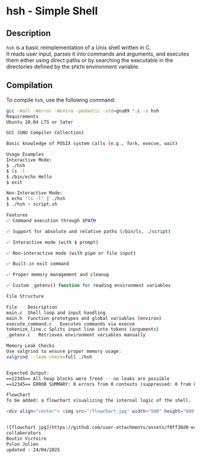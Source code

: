 # hsh - Simple Shell

## Description

`hsh` is a basic reimplementation of a Unix shell written in C.  
It reads user input, parses it into commands and arguments, and executes them either using direct paths or by searching the executable in the directories defined by the `$PATH` environment variable.

## Compilation

To compile `hsh`, use the following command:

```sh
gcc -Wall -Werror -Wextra -pedantic -std=gnu89 *.c -o hsh
Requirements
Ubuntu 20.04 LTS or later

GCC (GNU Compiler Collection)

Basic knowledge of POSIX system calls (e.g., fork, execve, wait)

Usage Examples
Interactive Mode:
$ ./hsh
$ ls -l
$ /bin/echo Hello
$ exit

Non-Interactive Mode:
$ echo "ls -l" | ./hsh
$ ./hsh < script.sh

Features
✅ Command execution through $PATH

✅ Support for absolute and relative paths (/bin/ls, ./script)

✅ Interactive mode (with $ prompt)

✅ Non-interactive mode (with pipe or file input)

✅ Built-in exit command

✅ Proper memory management and cleanup

✅ Custom _getenv() function for reading environment variables

File Structure

File	Description
main.c	Shell loop and input handling
main.h	Function prototypes and global variables (environ)
execute_command.c	Executes commands via execve
tokenize_line.c	Splits input line into tokens (arguments)
_getenv.c	Retrieves environment variables manually

Memory Leak Checks
Use valgrind to ensure proper memory usage:
valgrind --leak-check=full ./hsh


Expected Output:
==12345== All heap blocks were freed -- no leaks are possible
==12345== ERROR SUMMARY: 0 errors from 0 contexts (suppressed: 0 from 0)

Flowchart
To be added: a flowchart visualizing the internal logic of the shell.

<div align="center"> <img src="/flowchart.jpg" width="500" height="800"> </div>


![flowchart jpg](https://github.com/user-attachments/assets/f0ff38d0-e473-4182-828d-f1e56a707880)
collaborators
Boutin Victoire
Pulon Julien
updated : 24/04/2025
